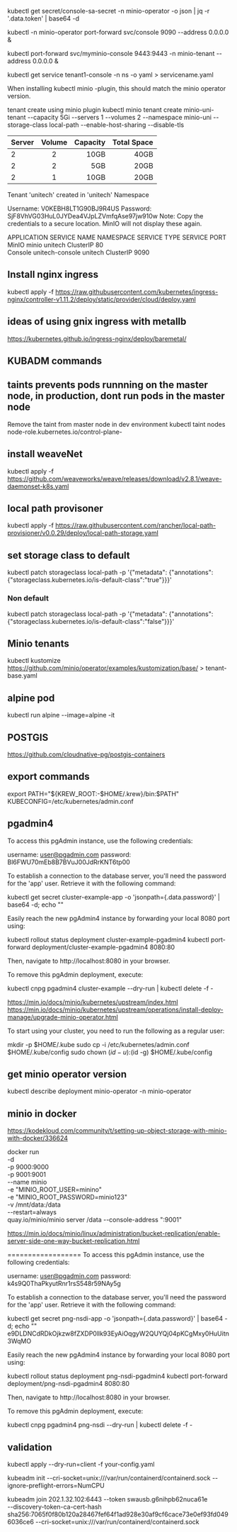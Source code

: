 kubectl get secret/console-sa-secret -n minio-operator -o json | jq -r '.data.token' | base64 -d

kubectl -n minio-operator port-forward svc/console 9090 --address 0.0.0.0 &

kubectl port-forward svc/myminio-console 9443:9443 -n minio-tenant --address 0.0.0.0 &

kubectl get service tenant1-console -n ns -o yaml > servicename.yaml

When installing kubectl minio -plugin, this should match the minio operator version.

tenant create using minio plugin
kubectl minio tenant create minio-uni-tenant --capacity 5Gi --servers 1 --volumes 2 --namespace minio-uni --storage-class local-path --enable-host-sharing --disable-tls

| Server | Volume | Capacity | Total Space |
| :----- | :----: | -------: | ----------: |
| 2      |   2    |     10GB |        40GB |
| 2      |   2    |      5GB |        20GB |
| 2      |   1    |     10GB |        20GB |

Tenant 'unitech' created in 'unitech' Namespace

Username: V0KEBH8LT1G90BJ9R4US
Password: SjF8VhVG03HuL0JYDea4VJpLZVmfqAse97jw910w
Note: Copy the credentials to a secure location. MinIO will not display these again.

APPLICATION SERVICE NAME NAMESPACE SERVICE TYPE SERVICE PORT
MinIO minio unitech ClusterIP 80  
Console unitech-console unitech ClusterIP 9090

## Install nginx ingress

kubectl apply -f https://raw.githubusercontent.com/kubernetes/ingress-nginx/controller-v1.11.2/deploy/static/provider/cloud/deploy.yaml

## ideas of using gnix ingress with metallb

https://kubernetes.github.io/ingress-nginx/deploy/baremetal/

## KUBADM commands

## taints prevents pods runnning on the master node, in production, dont run pods in the master node

Remove the taint from master node in dev environment
kubectl taint nodes <node-name> node-role.kubernetes.io/control-plane-

## install weaveNet

kubectl apply -f https://github.com/weaveworks/weave/releases/download/v2.8.1/weave-daemonset-k8s.yaml

## local path provisoner

kubectl apply -f https://raw.githubusercontent.com/rancher/local-path-provisioner/v0.0.29/deploy/local-path-storage.yaml

## set storage class to default

kubectl patch storageclass local-path -p '{"metadata": {"annotations":{"storageclass.kubernetes.io/is-default-class":"true"}}}'

### Non default

kubectl patch storageclass local-path -p '{"metadata": {"annotations":{"storageclass.kubernetes.io/is-default-class":"false"}}}'

## Minio tenants

kubectl kustomize https://github.com/minio/operator/examples/kustomization/base/ > tenant-base.yaml

## alpine pod

kubectl run alpine --image=alpine -it

## POSTGIS

https://github.com/cloudnative-pg/postgis-containers

## export commands

export PATH="${KREW_ROOT:-$HOME/.krew}/bin:$PATH"
KUBECONFIG=/etc/kubernetes/admin.conf

## pgadmin4

To access this pgAdmin instance, use the following credentials:

username: user@pgadmin.com
password: Bl6FWU70mEb8B7BVuJ00JdRrKNT6tp00

To establish a connection to the database server, you'll need the password for
the 'app' user. Retrieve it with the following
command:

kubectl get secret cluster-example-app -o 'jsonpath={.data.password}' | base64 -d; echo ""

Easily reach the new pgAdmin4 instance by forwarding your local 8080 port using:

kubectl rollout status deployment cluster-example-pgadmin4
kubectl port-forward deployment/cluster-example-pgadmin4 8080:80

Then, navigate to http://localhost:8080 in your browser.

To remove this pgAdmin deployment, execute:

kubectl cnpg pgadmin4 cluster-example --dry-run | kubectl delete -f -

https://min.io/docs/minio/kubernetes/upstream/index.html
https://min.io/docs/minio/kubernetes/upstream/operations/install-deploy-manage/upgrade-minio-operator.html

To start using your cluster, you need to run the following as a regular user:

mkdir -p $HOME/.kube
  sudo cp -i /etc/kubernetes/admin.conf $HOME/.kube/config
  sudo chown $(id -u):$(id -g) $HOME/.kube/config

## get minio operator version

kubectl describe deployment minio-operator -n minio-operator

## minio in docker

https://kodekloud.com/community/t/setting-up-object-storage-with-minio-with-docker/336624

docker run \
-d \
-p 9000:9000 \
-p 9001:9001 \
--name minio \
-e "MINIO_ROOT_USER=minino" \
-e "MINIO_ROOT_PASSWORD=minio123" \
-v /mnt/data:/data \
--restart=always \
quay.io/minio/minio server /data --console-address ":9001"

https://min.io/docs/minio/linux/administration/bucket-replication/enable-server-side-one-way-bucket-replication.html

==================
To access this pgAdmin instance, use the following credentials:

username: user@pgadmin.com
password: k4s9Q0ThaPkyutRnr1rsS548r59NAy5g

To establish a connection to the database server, you'll need the password for
the 'app' user. Retrieve it with the following
command:

kubectl get secret png-nsdi-app -o 'jsonpath={.data.password}' | base64 -d; echo ""
e9DLDNCdRDkOjkzw8fZXDP0llk93EyAiOqgyW2QUYQj04pKCgMxy0HuUitn3WqMO

Easily reach the new pgAdmin4 instance by forwarding your local 8080 port using:

kubectl rollout status deployment png-nsdi-pgadmin4
kubectl port-forward deployment/png-nsdi-pgadmin4 8080:80

Then, navigate to http://localhost:8080 in your browser.

To remove this pgAdmin deployment, execute:

kubectl cnpg pgadmin4 png-nsdi --dry-run | kubectl delete -f -


## validation
kubectl apply --dry-run=client -f your-config.yaml



kubeadm init --cri-socket=unix:///var/run/containerd/containerd.sock --ignore-preflight-errors=NumCPU



kubeadm join 202.1.32.102:6443 --token swausb.g6nihpb62nuca61e \
	--discovery-token-ca-cert-hash sha256:7065f0f80b120a28467fef64f1ad928e30af9cf6cace73e0ef93fd0496036ce6 --cri-socket=unix:///var/run/containerd/containerd.sock